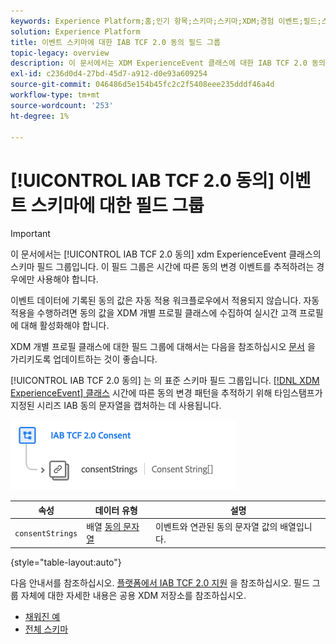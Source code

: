 ```yaml
---
keywords: Experience Platform;홈;인기 항목;스키마;스키마;XDM;경험 이벤트;필드;스키마;스키마;스키마 디자인;필드 그룹;필드 그룹;iab;tcf;동의;
solution: Experience Platform
title: 이벤트 스키마에 대한 IAB TCF 2.0 동의 필드 그룹
topic-legacy: overview
description: 이 문서에서는 XDM ExperienceEvent 클래스에 대한 IAB TCF 2.0 동의 스키마 필드 그룹에 대한 개요를 제공합니다.
exl-id: c236d0d4-27bd-45d7-a912-d0e93a609254
source-git-commit: 046486d5e154b45fc2c2f5408eee235dddf46a4d
workflow-type: tm+mt
source-wordcount: '253'
ht-degree: 1%

---
```


# [!UICONTROL IAB TCF 2.0 동의] 이벤트 스키마에 대한 필드 그룹

>[!IMPORTANT]
>
>이 문서에서는 [!UICONTROL IAB TCF 2.0 동의] xdm ExperienceEvent 클래스의 스키마 필드 그룹입니다. 이 필드 그룹은 시간에 따른 동의 변경 이벤트를 추적하려는 경우에만 사용해야 합니다.
>
>이벤트 데이터에 기록된 동의 값은 자동 적용 워크플로우에서 적용되지 않습니다. 자동 적용을 수행하려면 동의 값을 XDM 개별 프로필 클래스에 수집하여 실시간 고객 프로필에 대해 활성화해야 합니다.
>
>XDM 개별 프로필 클래스에 대한 필드 그룹에 대해서는 다음을 참조하십시오 [문서](../profile/iab.md) 을 가리키도록 업데이트하는 것이 좋습니다.

[!UICONTROL IAB TCF 2.0 동의] 는 의 표준 스키마 필드 그룹입니다. [[!DNL XDM ExperienceEvent] 클래스](../../classes/experienceevent.md) 시간에 따른 동의 변경 패턴을 추적하기 위해 타임스탬프가 지정된 시리즈 IAB 동의 문자열을 캡처하는 데 사용됩니다.

![](../../images/field-groups/iab-event.png)

| 속성 | 데이터 유형 | 설명 |
| --- | --- | --- |
| `consentStrings` | 배열 [동의 문자열](../../data-types/consent-string.md) | 이벤트와 연관된 동의 문자열 값의 배열입니다. |

{style=&quot;table-layout:auto&quot;}

다음 안내서를 참조하십시오. [플랫폼에서 IAB TCF 2.0 지원](../../../landing/governance-privacy-security/consent/iab/overview.md) 을 참조하십시오. 필드 그룹 자체에 대한 자세한 내용은 공용 XDM 저장소를 참조하십시오.

* [채워진 예](https://github.com/adobe/xdm/blob/master/components/fieldgroups/experience-event/experienceevent-privacy.example.1.json)
* [전체 스키마](https://github.com/adobe/xdm/blob/master/components/fieldgroups/experience-event/experienceevent-privacy.schema.json)
